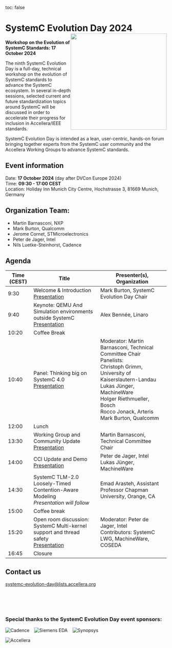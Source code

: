 toc: false

# SystemC Evolution Day 2024 <img style="float: right; width:300px;" src="/images/systemC-evolution-day-2024-logo-500px.png">

**Workshop on the Evolution of SystemC Standards: 17 October 2024**

The ninth SystemC Evolution Day is a full-day, technical workshop on the evolution of SystemC standards to advance the SystemC ecosystem. In several in-depth sessions, selected current and future standardization topics around SystemC will be discussed in order to accelerate their progress for inclusion in Accellera/IEEE standards.

SystemC Evolution Day is intended as a lean, user-centric, hands-on forum bringing together experts from the SystemC user community and the Accellera Working Groups to advance SystemC standards.

## Event information

Date: **17 October 2024** (day after DVCon Europe 2024)<br>
Time: **09:30 - 17:00 CEST**<br>
Location: Holiday Inn Munich City Centre, Hochstrasse 3, 81669 Munich, Germany

<!--
## Call for Contributions is now Open!

We welcome your contributions on ideas for additions and improvements to SystemC and its further standardization. Current activities in Accellera cover topics such as SystemC language, Transaction-level Modeling (TLM), Configuration, Control & Inspection (CCI), Analog/Mixed Signal (AMS), High-level Synthesis (HLS), and Verification.

You can contribute with sharing insights from your own projects and studies, as well as with follow-up topics from previous SystemC Evolution Days. Topics related to specific application domains, such as automotive, communications, and industrial automation, are also welcome.

Please submit your proposal before **1 August** to [systemc-evolution-day@lists.accellera.org](mailto:systemc-evolution-day@lists.accellera.org).

## Registration

* Early bird registration fee €35 (till 13 September), €55 (after 13 September)
* [Register here](https://dvcon-europe.org/registration).
-->
## Organization Team:

 * Martin Barnasconi, NXP
 * Mark Burton, Qualcomm
 * Jerome Cornet, STMicroelectronics
 * Peter de Jager, Intel
 * Nils Luetke-Steinhorst, Cadence

## Agenda

| Time (CEST) | Title | Presenter(s), Organization |
| --------------------- | ---------------- | -------------------------------- |
| 9:30 | Welcome & Introduction<br>[Presentation][intro_panel] | Mark Burton, SystemC Evolution Day Chair |
| 9:40 | Keynote: QEMU And Simulation environments outside SystemC<br>[Presentation][qemu] | Alex Bennée, Linaro |
| 10:20 | Coffee Break |
| 10:40 | Panel: Thinking big on SystemC 4.0<br>[Presentation][intro_panel] |  Moderator: Martin Barnasconi,  Technical Committee Chair<br>Panelists:<br>Christoph Grimm, University of Kaiserslautern-Landau<br>Lukas Jünger, MachineWare<br>Holger Riethmueller, Bosch<br>Rocco Jonack, Arteris<br>Mark Burton, Qualcomm |
| 12:00 | Lunch |
| 13:30 | Working Group and Community Update<br>[Presentation][wg] | Martin Barnasconi, Technical Committee Chair |
| 14:00 | CCI Update and Demo<br>[Presentation][cci] | Peter de Jager, Intel<br>Lukas Jünger, MachineWare |
| 14:30 | SystemC TLM-2.0 Loosely-Timed Contention-Aware Modeling<br><i>Presentation will follow</i> | Emad Arasteh, Assistant Professor Chapman University, Orange, CA |
| 15:00 | Coffee break |
| 15:20 | Open room discussion: SystemC Multi-kernel support and thread safety<br>[Presentation][thread] | Moderator: Peter de Jager, Intel<br>Contributors: SystemC LWG, MachineWare, COSEDA |
| 16:45 | Closure |

## Contact us

[systemc-evolution-day@lists.accellera.org](mailto:systemc-evolution-day@lists.accellera.org)
<br><br><br><br><br>
### Special thanks to the SystemC Evolution Day event sponsors:

<p><a href="http://www.cadence.com/" target="_blank" rel="noopener noreferrer"><img style="display: inline-block; padding-right: 15px;" src="/images/logo-cadence-sponsor.png" alt="Cadence" /></a><a href="http://www.mentor.com/" target="_blank" rel="noopener noreferrer"><img style="display: inline-block; padding-right: 15px;" src="/images/logo-siemens-sponsor.png" alt="Siemens EDA" /></a><a href="http://www.synopsys.com/" target="_blank" rel="noopener noreferrer"><img style="display: inline-block;" src="/images/logo-synopsys-sponsor.png" alt="Synopsys" /></a></p>
<p><a href="http://www.accellera.ogr/" target="_blank" rel="noopener noreferrer"><img style="display: inline-block;" src="/images/logo_accellera.png" alt="Accellera" /></a></p>

[intro_panel]: https://workspace.accellera.org/document/dl/13188
[qemu]: https://workspace.accellera.org/document/dl/13186
[cci]: https://workspace.accellera.org/document/dl/13187
[wg]:  https://workspace.accellera.org/document/dl/13182
[thread]: https://workspace.accellera.org/document/dl/13185